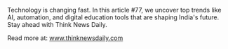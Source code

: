 Technology is changing fast. In this article #77, we uncover top trends like AI, automation, and digital education tools that are shaping India's future. Stay ahead with Think News Daily.

Read more at: www.thinknewsdaily.com